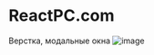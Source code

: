 # ReactPC.com
Верстка, модальные окна
![image](https://user-images.githubusercontent.com/50268595/167483537-661c0c8c-f55e-4cea-84bf-85d49dbf25f4.png)
